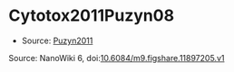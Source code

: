 <a name="material" />

# Cytotox2011Puzyn08
<script type="application/ld+json">
  {
    "@context": "https://schema.org/",
    "@type": "ChemicalSubstance",
    "@id": "https://egonw.github.io/nanowiki/nanowiki1.html#material",
    "http://purl.org/dc/terms/conformsTo":
      {
        "@type": "CreativeWork",
        "@id": "https://bioschemas.org/profiles/ChemicalSubstance/0.4-RELEASE/"
      },
    "identfier": "1",
    "name": "Cytotox2011Puzyn08",
    "url": "https://egonw.github.io/nanowiki/nanowiki1.html#material",
    "sameAs": "http://127.0.0.1/mediawiki/index.php/Special:URIResolver/Cytotox2011Puzyn08"
  }
</script>


* Source: [Puzyn2011](articlePuzyn2011.md)


Source: NanoWiki 6, doi:[10.6084/m9.figshare.11897205.v1](https://doi.org/10.6084/m9.figshare.11897205.v1)
